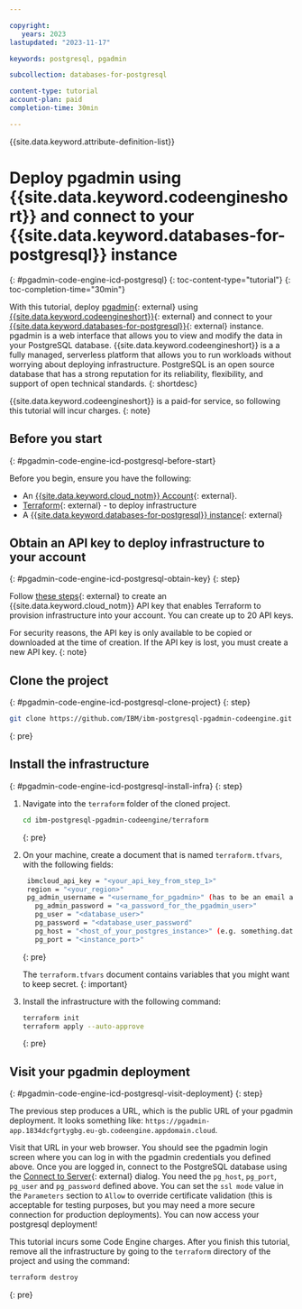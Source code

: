 ```yaml
---

copyright:
   years: 2023
lastupdated: "2023-11-17"

keywords: postgresql, pgadmin

subcollection: databases-for-postgresql

content-type: tutorial
account-plan: paid
completion-time: 30min

---
```


{{site.data.keyword.attribute-definition-list}}

# Deploy pgadmin using {{site.data.keyword.codeengineshort}} and connect to your {{site.data.keyword.databases-for-postgresql}} instance
{: #pgadmin-code-engine-icd-postgresql}
{: toc-content-type="tutorial"}
{: toc-completion-time="30min"}

With this tutorial, deploy [pgadmin](https://www.pgadmin.org/){: external} using [{{site.data.keyword.codeengineshort}}](https://www.ibm.com/products/code-engine){: external} and connect to your [{{site.data.keyword.databases-for-postgresql}}](https://www.ibm.com/products/databases-for-postgresql){: external} instance. pgadmin is a web interface that allows you to view and modify the data in your PostgreSQL database. {{site.data.keyword.codeengineshort}} is a a fully managed, serverless platform that allows you to run workloads without worrying about deploying infrastructure. PostgreSQL is an open source database that has a strong reputation for its reliability, flexibility, and support of open technical standards.
{: shortdesc}

{{site.data.keyword.codeengineshort}} is a paid-for service, so following this tutorial will incur charges.
{: note}

## Before you start
{: #pgadmin-code-engine-icd-postgresql-before-start}

Before you begin, ensure you have the following:

- An [{{site.data.keyword.cloud_notm}} Account](https://cloud.ibm.com/registration){: external}.
- [Terraform](https://www.terraform.io/){: external} - to deploy infrastructure
- A [{{site.data.keyword.databases-for-postgresql}} instance](https://cloud.ibm.com/databases/databases-for-postgresql/create){: external}

## Obtain an API key to deploy infrastructure to your account
{: #pgadmin-code-engine-icd-postgresql-obtain-key}
{: step}

Follow [these steps](/docs/account?topic=account-userapikey&interface=ui#create_user_key){: external} to create an {{site.data.keyword.cloud_notm}} API key that enables Terraform to provision infrastructure into your account. You can create up to 20 API keys.

For security reasons, the API key is only available to be copied or downloaded at the time of creation. If the API key is lost, you must create a new API key.
{: note}

## Clone the project
{: #pgadmin-code-engine-icd-postgresql-clone-project}
{: step}

```sh
git clone https://github.com/IBM/ibm-postgresql-pgadmin-codeengine.git
```
{: pre}

## Install the infrastructure
{: #pgadmin-code-engine-icd-postgresql-install-infra}
{: step}

1. Navigate into the `terraform` folder of the cloned project.

   ```sh
   cd ibm-postgresql-pgadmin-codeengine/terraform
   ```
   {: pre}

1. On your machine, create a document that is named `terraform.tfvars`, with the following fields:

   ```sh
    ibmcloud_api_key = "<your_api_key_from_step_1>"
    region = "<your_region>"
    pg_admin_username = "<username_for_pgadmin>" (has to be an email address e.g. user@domain.com)
      pg_admin_password = "<a_password_for_the_pgadmin_user>"
      pg_user = "<database_user>"
      pg_password = "<database_user_password"
      pg_host = "<host_of_your_postgres_instance>" (e.g. something.databases.appdomain.cloud)
      pg_port = "<instance_port>"
   ```
   {: pre}

   The `terraform.tfvars` document contains variables that you might want to keep secret.
   {: important}

1. Install the infrastructure with the following command:

   ```sh
   terraform init
   terraform apply --auto-approve
   ```
   {: pre}

## Visit your pgadmin deployment
{: #pgadmin-code-engine-icd-postgresql-visit-deployment}
{: step}

The previous step produces a URL, which is the public URL of your pgadmin deployment. It looks something like: `https://pgadmin-app.1834dcfgrtygbg.eu-gb.codeengine.appdomain.cloud`.

Visit that URL in your web browser. You should see the pgadmin login screen where you can log in with the pgadmin credentials you defined above.
Once you are logged in, connect to the PostgreSQL database using the [Connect to Server](https://www.pgadmin.org/docs/pgadmin4/development/connecting.html){: external} dialog. You need the `pg_host`, `pg_port`, `pg_user` and `pg_password` defined above. You can set the `ssl mode` value in the `Parameters` section to `Allow` to override certificate validation (this is acceptable for testing purposes, but you may need a more secure connection for production deployments). You can now access your postgresql deployment!

This tutorial incurs some Code Engine charges. After you finish this tutorial, remove all the infrastructure by going to the `terraform` directory of the project and using the command:

```sh
terraform destroy
```
{: pre}
